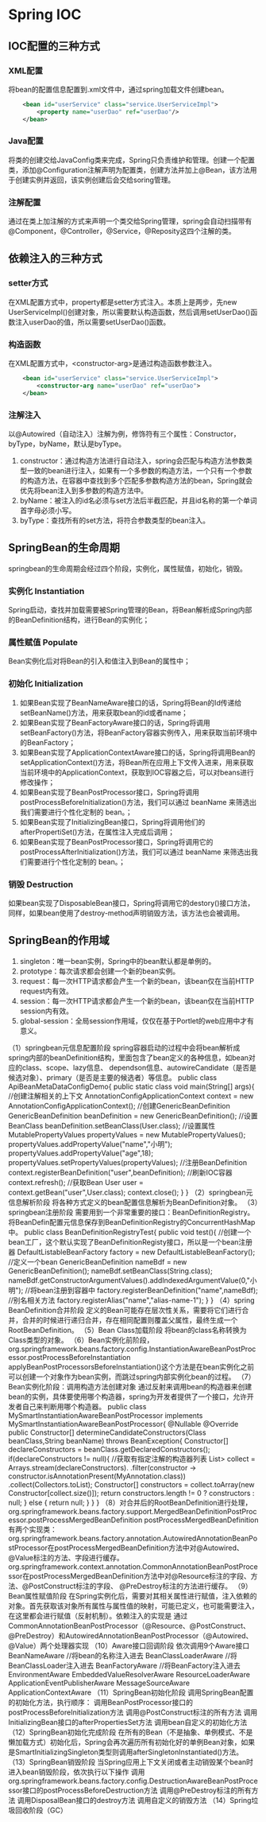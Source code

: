 # Spring IOC

## IOC配置的三种方式

### XML配置

将bean的配置信息配置到.xml文件中，通过spring加载文件创建bean。

```xml
    <bean id="userService" class="service.UserServiceImpl">
        <property name="userDao" ref="userDao"/>
    </bean>
```

### Java配置

将类的创建交给JavaConfig类来完成，Spring只负责维护和管理。创建一个配置类，添加@Configuration注解声明为配置类，创建方法并加上@Bean，该方法用于创建实例并返回，该实例创建后会交给soring管理。

### 注解配置

通过在类上加注解的方式来声明一个类交给Spring管理，spring会自动扫描带有@Component，@Controller，@Service，@Reposity这四个注解的类。

## 依赖注入的三种方式

### setter方式

在XML配置方式中，property都是setter方式注入。本质上是两步，先new UserServiceImpl()创建对象，所以需要默认构造函数，然后调用setUserDao()函数注入userDao的值，所以需要setUserDao()函数。

### 构造函数

在XML配置方式中，\<constructor-arg\>是通过构造函数参数注入。

```xml
    <bean id="userService" class="service.UserServiceImpl">
        <constructor-arg name="userDao" ref="userDao">
    </bean>
```

### 注解注入

以@Autowired（自动注入）注解为例，修饰符有三个属性：Constructor，byType，byName，默认是byType。

1. constructor：通过构造方法进行自动注入，spring会匹配与构造方法参数类型一致的bean进行注入，如果有一个多参数的构造方法，一个只有一个参数的构造方法，在容器中查找到多个匹配多参数构造方法的bean，Spring就会优先将bean注入到多参数的构造方法中。
2. byName：被注入的id名必须与set方法后半截匹配，并且id名称的第一个单词首字母必须小写。
3. byType：查找所有的set方法，将符合参数类型的bean注入。

## SpringBean的生命周期

springbean的生命周期会经过四个阶段，实例化，属性赋值，初始化，销毁。

### 实例化 Instantiation

Spring启动，查找并加载需要被Spring管理的Bean，将Bean解析成Spring内部的BeanDefinition结构，进行Bean的实例化；

### 属性赋值 Populate

Bean实例化后对将Bean的引入和值注入到Bean的属性中；

### 初始化 Initialization

1. 如果Bean实现了BeanNameAware接口的话，Spring将Bean的Id传递给setBeanName()方法，用来获取bean的id或者name；
2. 如果Bean实现了BeanFactoryAware接口的话，Spring将调用setBeanFactory()方法，将BeanFactory容器实例传入，用来获取当前环境中的BeanFactory；
3. 如果Bean实现了ApplicationContextAware接口的话，Spring将调用Bean的setApplicationContext()方法，将Bean所在应用上下文传入进来，用来获取当前环境中的ApplicationContext，获取到IOC容器之后，可以对beans进行修改操作；
4. 如果Bean实现了BeanPostProcessor接口，Spring将调用postProcessBeforeInitialization()方法，我们可以通过 beanName 来筛选出我们需要进行个性化定制的 bean。；
5. 如果Bean实现了InitializingBean接口，Spring将调用他们的afterPropertiSet()方法，在属性注入完成后调用；
6. 如果Bean实现了BeanPostProcessor接口，Spring将调用它的postProcessAfterInitialization()方法，我们可以通过 beanName 来筛选出我们需要进行个性化定制的 bean。；

### 销毁 Destruction

如果bean实现了DisposableBean接口，Spring将调用它的destory()接口方法，同样，如果bean使用了destroy-method声明销毁方法，该方法也会被调用。

## SpringBean的作用域

1. singleton：唯一bean实例，Spring中的bean默认都是单例的。
2. prototype：每次请求都会创建一个新的bean实例。
3. request：每一次HTTP请求都会产生一个新的bean，该bean仅在当前HTTP request内有效。
4. session：每一次HTTP请求都会产生一个新的bean，该bean仅在当前HTTP session内有效。
5. global-session：全局session作用域，仅仅在基于Portlet的web应用中才有意义。

（1）springbean元信息配置阶段
            spring容器启动的过程中会将bean解析成spring内部的beanDefinition结构，里面包含了bean定义的各种信息，如bean对应的class、scope、lazy信息、
        dependson信息、autowireCandidate（是否是候选对象）、primary（是否是主要的候选者）等信息。
        public class ApiBeanMetaDataConfigDemo{
            public static class void main(String[] args){
                //创建注解相关的上下文
                AnnotationConfigApplicationContext context = new AnnotationConfigApplicationContext();
                //创建GenericBeanDefinition
                GenericBeanDefinition beanDefinition = new GenericBeanDefinition();
                //设置BeanClass
                beanDefinition.setBeanClass(User.class);
                //设置属性
                MutablePropertyValues propertyValues = new MutablePropertyValues();
                propertyValues.addPropertyValue("name","小明");
                propertyValues.addPropertyValue("age",18);
                propertyValues.setPropertyValues(propertyValues);
                //注册BeanDefinition
                context.registerBeanDefinition("user",beanDefinition);
                //刷新IOC容器
                context.refresh();
                //获取Bean
                User user = context.getBean("user",User.class);
                context.close();
            }
        } 
（2）springbean元信息解析阶段
        将各种方式定义的bean配置信息解析为BeanDefinition对象。
（3）springbean注册阶段
        需要用到一个非常重要的接口：BeanDefinitionRegistry。将BeanDefin配置元信息保存到BeanDefinitionRegistry的ConcurrentHashMap中。
        public class BeanDefinitionRegistryTest{
            public void test(){
                //创建一个bean工厂，这个默认实现了BeanDefinitionRegisty接口，所以是一个bean注册器
                DefaultListableBeanFactory factory = new DefaultListableBeanFactory();
                //定义一个bean
                GenericBeanDefinition nameBdf = new GenericBeanDefinition();
                nameBdf.setBeanClass(String.class);
                nameBdf.getConstructorArgumentValues().addIndexedArgumentValue(0,"小明");
                //将bean注册到容器中
                factory.registerBeanDefinition("name",nameBdf);
                //别名相关方法
                factory.registerAlias("name","alias-name-1");
            }
        }
（4）spring BeanDefinition合并阶段
    定义的Bean可能存在层次性关系，需要将它们进行合并，合并的时候进行递归合并，存在相同配置则覆盖父属性，最终生成一个RootBeanDefinition。
（5）Bean Class加载阶段
    将bean的class名称转换为Class类型的对象。
（6）Bean实例化前阶段，org.springframework.beans.factory.config.InstantiationAwareBeanPostProcessor.postProcessBeforeInstantiation
    applyBeanPostProcessorsBeforeInstantiation()这个方法是在bean实例化之前可以创建一个对象作为bean实例，而跳过spring内部实例化bean的过程。
（7）Bean实例化阶段：调用构造方法创建对象
    通过反射来调用bean的构造器来创建bean的实例，具体要使用哪个构造器，spring为开发者提供了一个接口，允许开发者自己来判断用哪个构造器。
    public class MySmartInstantiationAwareBeanPostProcessor implements MySmartInstantiationAwareBeanPostProcessor{
        @Nullable
        @Override
        public Constructor<?>[] determineCandidateConstructors(Class<?> beanClass,String beanName) throws BeanException{
            Constructor<?>[] declareConstructors = beanClass.getDeclaredConstructors();
            if(declareConstructors != null){
                //获取有指定注解的构造器列表
                List<Constructor<?>> collect = Arrays.stream(declareConstructors).
                        .filter(constructor -> constructor.isAnnotationPresent(MyAnnotation.class))
                        .collect(Collectors.toList);
                Constructor[] constructors = collect.toArray(new Constructor[collect.size()]);
                return constructors.length != 0 ? constructors : null;
            } else {
                return null;
            }
        }
    }
（8）对合并后的RootBeanDefinition进行处理，org.springframework.beans.factory.support.MergedBeanDefinitionPostProcessor.postProcessMergedBeanDefinition
    postProcessMergedBeanDefinition有两个实现类：
        org.springframework.beans.factory.annotation.AutowiredAnnotationBeanPostProcessor在postProcessMergedBeanDefinition方法中对@Autowired、@Value标注的方法、字段进行缓存。
        org.springframework.context.annotation.CommonAnnotationBeanPostProcessor在postProcessMergedBeanDefinition方法中对@Resource标注的字段、方法、@PostConstruct标注的字段、
    @PreDestroy标注的方法进行缓存。
（9）Bean属性赋值阶段
    在Spring实例化后，需要对其相关属性进行赋值，注入依赖的对象。首先获取该对象所有属性与属性值的映射，可能已定义，也可能需要注入，在这里都会进行赋值（反射机制）。依赖注入的实现是
    通过CommonAnnotationBeanPostProcessor（@Resource、@PostConstruct、@PreDestroy）和AutowiredAnnotationBeanPostProcessor（@Autowired、@Value）两个处理器实现
（10）Aware接口回调阶段
    依次调用9个Aware接口
        BeanNameAware       //将bean的名称注入进去
        BeanClassLoaderAware        //将BeanClassLoader注入进去
        BeanFactoryAware        //将BeanFactory注入进去
        EnvironmentAware
        EmbeddedValueResolverAware
        ResourceLoaderAware
        ApplicationEventPublisherAware
        MessageSourceAware
        ApplicationContextAware
（11）SpringBean初始化阶段
    调用SpringBean配置的初始化方法，执行顺序：
        调用BeanPostProcessor接口的postProcessBeforeInitialization方法
        调用@PostConstruct标注的所有方法
        调用InitializingBean接口的afterPropertiesSet方法
        调用bean自定义的初始化方法
（12）SpringBean初始化完成阶段
    在所有的Bean（不是抽象、单例模式、不是懒加载方式）初始化后，Spring会再次遍历所有初始化好的单例Bean对象，如果是SmartInitializingSingleton类型则调用afterSingletonInstantiated()方法。
（13）SpringBean销毁阶段
    当Spring应用上下文关闭或者主动销毁某个bean时进入bean销毁阶段，依次执行以下操作
        调用org.springframework.beans.factory.config.DestructionAwareBeanPostProcessor接口的postProcessBeforeDestruction方法
        调用@PreDestroy标注的所有方法
        调用DisposalBean接口的destroy方法
        调用自定义的销毁方法
（14）Spring垃圾回收阶段（GC）
    